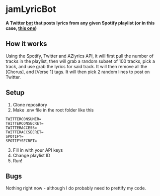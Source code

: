 # jamLyricBot
**A Twitter [bot](https://twitter.com/jam_lyric) that posts lyrics from any given Spotify playlist (or in this case, [this one](https://open.spotify.com/playlist/0VQ3cAgmt3nK1SoiIrjon2))**
## How it works
Using the Spotify, Twitter and AZlyrics API, it will first pull the number of tracks in the playlist, then will grab a random subset of 100 tracks, pick a track, and use grab the lyrics for said track. It will then remove all the \[Chorus\], and \[Verse 1\] tags. It will then pick 2 random lines to post on Twitter.
## Setup
1. Clone repository
2. Make .env file in the root folder like this 
```
TWITTERCONSUMER=
TWITTERCONSECRET=
TWITTERACCESS=
TWITTERACCSECRET=
SPOTIFY=
SPOTIFYSECRET=
```
3. Fill in with your API keys
4. Change playlist ID
5. Run!
## Bugs
Nothing right now - although I do probably need to prettify my code.
